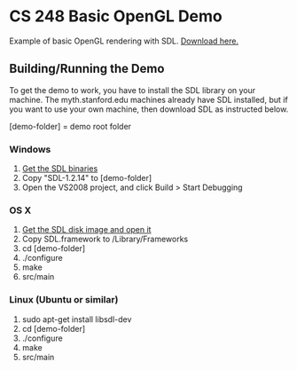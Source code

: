 CS 248 Basic OpenGL Demo
========================

Example of basic OpenGL rendering with SDL. [Download here.](https://github.com/mfichman/cs248-basic-opengl/zipball/master)

Building/Running the Demo
------------------------
To get the demo to work, you have to install the SDL library on your machine.  The myth.stanford.edu machines already have SDL installed, but if you want to use your own machine, then download SDL as instructed below.

[demo-folder] = demo root folder

### Windows

1. [Get the SDL binaries](http://www.libsdl.org/release/SDL-devel-1.2.14-VC8.zip)
2. Copy "SDL-1.2.14" to [demo-folder]
3. Open the VS2008 project, and click Build > Start Debugging

### OS X

1. [Get the SDL disk image and open it](http://www.libsdl.org/release/SDL-1.2.14.dmg)
2. Copy SDL.framework to /Library/Frameworks
3. cd [demo-folder]
4. ./configure
5. make
6. src/main

### Linux (Ubuntu or similar)

1. sudo apt-get install libsdl-dev
2. cd [demo-folder]
3. ./configure
4. make
5. src/main

